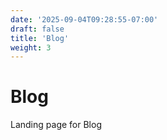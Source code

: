 ```yaml
---
date: '2025-09-04T09:28:55-07:00'
draft: false
title: 'Blog'
weight: 3
---
```


# Blog

Landing page for Blog

